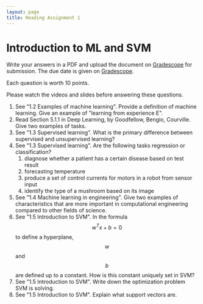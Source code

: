 ```yaml
---
layout: page
title: Reading Assignment 1
---
```


# Introduction to ML and SVM

Write your answers in a PDF and upload the document on [Gradescope](https://www.gradescope.com/courses/222525) for submission. The due date is given on [Gradescope](https://www.gradescope.com/courses/222525).

Each question is worth 10 points. 

Please watch the videos and slides before answering these questions.

1. See "1.2 Examples of machine learning". Provide a definition of machine learning. Give an example of "learning from experience E".
1. Read Section 5.1.1 in Deep Learning, by Goodfellow, Bengio, Courville. Give two examples of tasks.
1. See "1.3 Supervised learning". What is the primary difference between supervised and unsupervised learning?
1. See "1.3 Supervised learning". Are the following tasks regression or classification?
    1. diagnose whether a patient has a certain disease based on test result
    1. forecasting temperature
    1. produce a set of control currents for motors in a robot from sensor input
    1. identify the type of a mushroom based on its image
1. See "1.4 Machine learning in engineering". Give two examples of characteristics that are more important in computational engineering compared to other fields of science.
1. See "1.5 Introduction to SVM". In the formula $$w^T x + b = 0$$ to define a hyperplane, $$w$$ and $$b$$ are defined up to a constant. How is this constant uniquely set in SVM?
1. See "1.5 Introduction to SVM". Write down the optimization problem SVM is solving.
1. See "1.5 Introduction to SVM". Explain what support vectors are.

